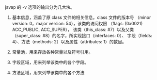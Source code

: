javap 的 -v 选项的输出分为几大块。
1. 基本信息，涵盖了原 class 文件的相关信息。class 文件的版本号
（minor version: 0，major version: 54），该类的访问权限
（flags: (0x0021) ACC_PUBLIC, ACC_SUPER），
该类（this_class: #7）以及父类（super_class: #8）的名字，所实现接口（interfaces: 0）、
字段（fields: 4）、方法（methods: 2）以及属性（attributes: 1）的数目。


2. 常量池，用来存放各种常量以及符号引用。

3. 字段区域，用来列举该类中的各个字段。

4. 方法区域，用来列举该类中的各个方法